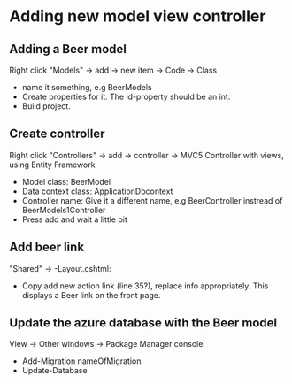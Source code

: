 # Adding new model view controller #
## Adding a Beer model ##
Right click "Models" -> add -> new item -> Code -> Class
  + name it something, e.g BeerModels
  + Create properties for it. The id-property should be an int.
  + Build project.

## Create controller ##
Right click "Controllers" -> add -> controller -> MVC5 Controller with views, using Entity Framework
  + Model class: BeerModel
  + Data context class: ApplicationDbcontext
  + Controller name: Give it a different name, e.g BeerController instread of BeerModels1Controller
  + Press add and wait a little bit

## Add beer link ##
"Shared" -> -Layout.cshtml:
  + Copy add new action link (line 35?), replace info appropriately. This displays a Beer link on the front page.

## Update the azure database with the Beer model ##
View -> Other windows -> Package Manager console:
  + Add-Migration nameOfMigration
  + Update-Database
